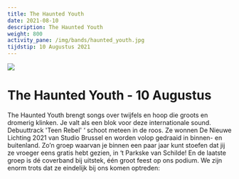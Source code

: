 ```yaml
---
title: The Haunted Youth
date: 2021-08-10
description: The Haunted Youth
weight: 800
activity_pane: /img/bands/haunted_youth.jpg
tijdstip: 10 Augustus 2021
---
```


<img src="/img/bands/haunted_youth.jpg">

# The Haunted Youth - 10 Augustus
The Haunted Youth brengt songs over twijfels en hoop die groots en dromerig klinken. Je valt als een blok voor deze internationale sound. Debuuttrack 'Teen Rebel' ‘ schoot meteen in de roos. Ze wonnen De Nieuwe Lichting 2021 van Studio Brussel en worden volop gedraaid in binnen- en buitenland. Zo’n groep waarvan je binnen een paar jaar kunt stoefen dat jij ze vroeger eens gratis hebt gezien, in ‘t Parkske van Schilde!
En de laatste groep is dé coverband bij uitstek, één groot feest op ons podium. We zijn enorm trots dat ze eindelijk bij ons komen optreden:

